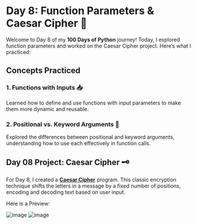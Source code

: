 # Day 8: Function Parameters & Caesar Cipher 🔐

Welcome to Day 8 of my **100 Days of Python** journey! Today, I explored function parameters and worked on the Caesar Cipher project. Here’s what I practiced:

## Concepts Practiced

### 1. Functions with Inputs 📥
Learned how to define and use functions with input parameters to make them more dynamic and reusable.

### 2. Positional vs. Keyword Arguments 📌
Explored the differences between positional and keyword arguments, understanding how to use each effectively in function calls.

## Day 08 Project: Caesar Cipher 🗝️

For Day 8, I created a [**Caesar Cipher**](Caesar_Cipher_Project.py) program. This classic encryption technique shifts the letters in a message by a fixed number of positions, encoding and decoding text based on user input.

Here is a Preview:

![image](https://github.com/user-attachments/assets/e78d604a-6f3a-4651-a3e3-31ef3aaf5d72) ![image](https://github.com/user-attachments/assets/ce893fe0-633a-4c90-93c2-f522ef8d0de1)

